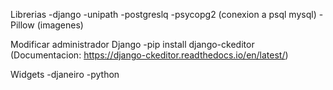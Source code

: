 Librerias
-django
-unipath
-postgreslq
-psycopg2 (conexion a psql mysql)
-Pillow (imagenes)

Modificar administrador Django
-pip install django-ckeditor (Documentacion: https://django-ckeditor.readthedocs.io/en/latest/)

Widgets
-djaneiro
-python